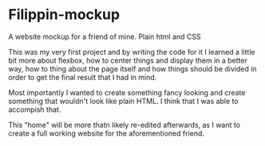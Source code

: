 # Filippin-mockup
A website mockup for a friend of mine. Plain html and CSS

This was my very first project and by writing the code for it I learned a little bit more about flexbox, how to center things and display them in a better way, how to thing about the page itself and how things should be divided in order to get the final result that I had in mind.

Most importantly I wanted to create something fancy looking and create something that wouldn't look like plain HTML. I think that I was able to accompish that.

This "home" will be more thatn likely re-edited afterwards, as I want to create a full working website for the aforementioned friend.
